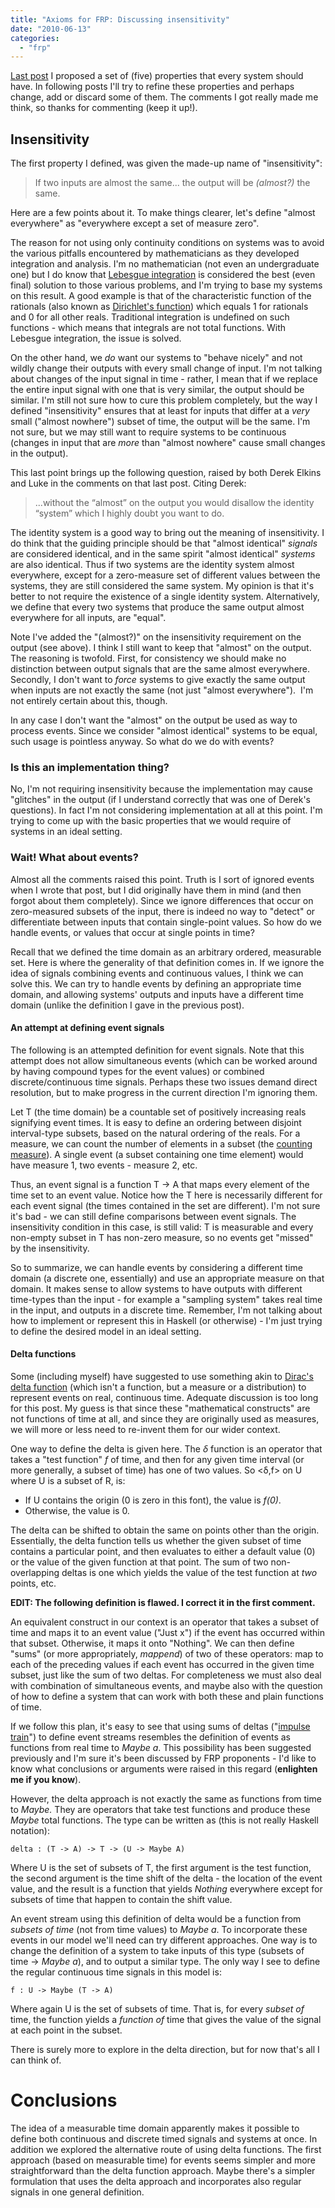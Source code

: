 ```yaml
---
title: "Axioms for FRP: Discussing insensitivity"
date: "2010-06-13"
categories: 
  - "frp"
---
```


[Last post](http://noamlewis.wordpress.com/2010/06/10/axiomatic-basis-for-frp/ "Axiomatic basis for FRP") I proposed a set of (five) properties that every system should have. In following posts I'll try to refine these properties and perhaps change, add or discard some of them. The comments I got really made me think, so thanks for commenting (keep it up!).

## Insensitivity

The first property I defined, was given the made-up name of "insensitivity":

> If two inputs are almost the same... the output will be _(almost?)_ the same.

Here are a few points about it. To make things clearer, let's define "almost everywhere" as "everywhere except a set of measure zero".

The reason for not using only continuity conditions on systems was to avoid the various pitfalls encountered by mathematicians as they developed integration and analysis. I'm no mathematician (not even an undergraduate one) but I do know that [Lebesgue integration](http://en.wikipedia.org/wiki/Lebesgue_integration) is considered the best (even final) solution to those various problems, and I'm trying to base my systems on this result. A good example is that of the characteristic function of the rationals (also known as [Dirichlet's function](http://mathworld.wolfram.com/DirichletFunction.html)) which equals 1 for rationals and 0 for all other reals. Traditional integration is undefined on such functions - which means that integrals are not total functions. With Lebesgue integration, the issue is solved.

On the other hand, we _do_ want our systems to "behave nicely" and not wildly change their outputs with every small change of input. I'm not talking about changes of the input signal in time - rather, I mean that if we replace the entire input signal with one that is very similar, the output should be similar. I'm still not sure how to cure this problem completely, but the way I defined "insensitivity" ensures that at least for inputs that differ at a _very_ small ("almost nowhere") subset of time, the output will be the same. I'm not sure, but we may still want to require systems to be continuous (changes in input that are _more_ than "almost nowhere" cause small changes in the output).

This last point brings up the following question, raised by both Derek Elkins and Luke in the comments on that last post. Citing Derek:

> ...without the “almost” on the output you would disallow the identity “system” which I highly doubt you want to do.

The identity system is a good way to bring out the meaning of insensitivity. I do think that the guiding principle should be that "almost identical" _signals_ are considered identical, and in the same spirit "almost identical" _systems_ are also identical. Thus if two systems are the identity system almost everywhere, except for a zero-measure set of different values between the systems, they are still considered the same system. My opinion is that it's better to not require the existence of a single identity system. Alternatively, we define that every two systems that produce the same output almost everywhere for all inputs, are "equal".

Note I've added the "(almost?)" on the insensitivity requirement on the output (see above). I think I still want to keep that "almost" on the output. The reasoning is twofold. First, for consistency we should make no distinction between output signals that are the same almost everywhere. Secondly, I don't want to _force_ systems to give exactly the same output when inputs are not exactly the same (not just "almost everywhere").  I'm not entirely certain about this, though.

In any case I don't want the "almost" on the output be used as way to process events. Since we consider "almost identical" systems to be equal, such usage is pointless anyway. So what do we do with events?

### Is this an implementation thing?

No, I'm not requiring insensitivity because the implementation may cause "glitches" in the output (if I understand correctly that was one of Derek's questions). In fact I'm not considering implementation at all at this point. I'm trying to come up with the basic properties that we would require of systems in an ideal setting.

### Wait! What about events?

Almost all the comments raised this point. Truth is I sort of ignored events when I wrote that post, but I did originally have them in mind (and then forgot about them completely). Since we ignore differences that occur on zero-measured subsets of the input, there is indeed no way to "detect" or differentiate between inputs that contain single-point values. So how do we handle events, or values that occur at single points in time?

Recall that we defined the time domain as an arbitrary ordered, measurable set. Here is where the generality of that definition comes in. If we ignore the idea of signals combining events and continuous values, I think we can solve this. We can try to handle events by defining an appropriate time domain, and allowing systems' outputs and inputs have a different time domain (unlike the definition I gave in the previous post).

#### An attempt at defining event signals

The following is an attempted definition for event signals. Note that this attempt does not allow simultaneous events (which can be worked around by having compound types for the event values) or combined discrete/continuous time signals. Perhaps these two issues demand direct resolution, but to make progress in the current direction I'm ignoring them.

Let T (the time domain) be a countable set of positively increasing reals signifying event times. It is easy to define an ordering between disjoint interval-type subsets, based on the natural ordering of the reals. For a measure, we can count the number of elements in a subset (the [counting measure](http://en.wikipedia.org/wiki/Counting_measure)). A single event (a subset containing one time element) would have measure 1, two events - measure 2, etc.

Thus, an event signal is a function T -> A that maps every element of the time set to an event value. Notice how the T here is necessarily different for each event signal (the times contained in the set are different). I'm not sure it's bad - we can still define comparisons between event signals. The insensitivity condition in this case, is still valid: T is measurable and every non-empty subset in T has non-zero measure, so no events get "missed" by the insensitivity.

So to summarize, we can handle events by considering a different time domain (a discrete one, essentially) and use an appropriate measure on that domain. It makes sense to allow systems to have outputs with different time-types than the input - for example a "sampling system" takes real time in the input, and outputs in a discrete time. Remember, I'm not talking about how to implement or represent this in Haskell (or otherwise) - I'm just trying to define the desired model in an ideal setting.

#### Delta functions

Some (including myself) have suggested to use something akin to [Dirac's delta function](http://en.wikipedia.org/wiki/Dirac%27s_delta_function) (which isn't a function, but a measure or a distribution) to represent events on real, continuous time. Adequate discussion is too long for this post. My guess is that since these "mathematical constructs" are not functions of time at all, and since they are originally used as measures, we will more or less need to re-invent them for our wider context.

One way to define the delta is given here. The _δ_ function is an operator that takes a "test function" _f_ of time, and then for any given time interval (or more generally, a subset of time) has one of two values. So <δ,f> on U where U is a subset of R, is:

- If U contains the origin (0 is zero in this font), the value is _f(0)_.
- Otherwise, the value is 0.

The delta can be shifted to obtain the same on points other than the origin. Essentially, the delta function tells us whether the given subset of time contains a particular point, and then evaluates to either a default value (0) or the value of the given function at that point. The sum of two non-overlapping deltas is one which yields the value of the test function at _two_ points, etc.

**EDIT: The following definition is flawed. I correct it in the first comment.**

An equivalent construct in our context is an operator that takes a subset of time and maps it to an event value ("Just x") if the event has occurred within that subset. Otherwise, it maps it onto "Nothing". We can then define "sums" (or more appropriately, _mappend_) of two of these operators: map to each of the preceding values if each event has occurred in the given time subset, just like the sum of two deltas. For completeness we must also deal with combination of simultaneous events, and maybe also with the question of how to define a system that can work with both these and plain functions of time.

If we follow this plan, it's easy to see that using sums of deltas ("[impulse train](http://en.wikipedia.org/wiki/Dirac_comb)") to define event streams resembles the definition of events as functions from real time to _Maybe a_. This possibility has been suggested previously and I'm sure it's been discussed by FRP proponents - I'd like to know what conclusions or arguments were raised in this regard (**enlighten me if you know**).

However, the delta approach is not exactly the same as functions from time to _Maybe._ They are operators that take test functions and produce these _Maybe_ total functions. The type can be written as (this is not really Haskell notation):

`delta : (T -> A) -> T -> (U -> Maybe A)`

Where U is the set of subsets of T, the first argument is the test function, the second argument is the time shift of the delta - the location of the event value, and the result is a function that yields _Nothing_ everywhere except for subsets of time that happen to contain the shift value.

An event stream using this definition of delta would be a function from _subsets of time_ (not from time values) to _Maybe a_. To incorporate these events in our model we'll need can try different approaches. One way is to change the definition of a system to take inputs of this type (subsets of time → _Maybe a_), and to output a similar type. The only way I see to define the regular continuous time signals in this model is:

`f : U -> Maybe (T -> A)`

Where again U is the set of subsets of time. That is, for every _subset of_ time, the function yields a _function of_ time that gives the value of the signal at each point in the subset.

There is surely more to explore in the delta direction, but for now that's all I can think of.

# Conclusions

The idea of a measurable time domain apparently makes it possible to define both continuous and discrete timed signals and systems at once. In addition we explored the alternative route of using delta functions. The first approach (based on measurable time) for events seems simpler and more straightforward than the delta function approach. Maybe there's a simpler formulation that uses the delta approach and incorporates also regular signals in one general definition.
